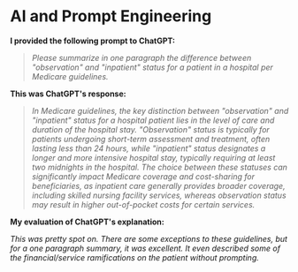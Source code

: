 # AI and Prompt Engineering

**I provided the following prompt to ChatGPT:**

>*Please summarize in one paragraph the difference between "observation" and "inpatient" status for a patient in a hospital per Medicare guidelines.*

**This was ChatGPT's response:**

>*In Medicare guidelines, the key distinction between "observation" and "inpatient" status for a hospital patient lies in the level of care and duration of the hospital stay. "Observation" status is typically for patients undergoing short-term assessment and treatment, often lasting less than 24 hours, while "inpatient" status designates a longer and more intensive hospital stay, typically requiring at least two midnights in the hospital. The choice between these statuses can significantly impact Medicare coverage and cost-sharing for beneficiaries, as inpatient care generally provides broader coverage, including skilled nursing facility services, whereas observation status may result in higher out-of-pocket costs for certain services.*

**My evaluation of ChatGPT's explanation:**

*This was pretty spot on. There are some exceptions to these guidelines, but for a one paragraph summary, it was excellent. It even described some of the financial/service ramifications on the patient without prompting.*
